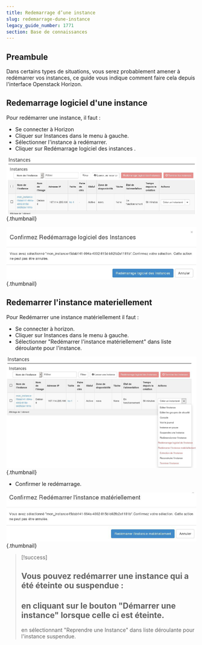 ```yaml
---
title: Redemarrage d’une instance
slug: redemarrage-dune-instance
legacy_guide_number: 1771
section: Base de connaissances
---
```



## Preambule
Dans certains types de situations, vous serez probablement amener à redémarrer vos instances, ce guide vous indique comment faire cela depuis l'interface Openstack Horizon.


## Redemarrage logiciel d'une instance
Pour redémarrer une instance, il faut :

- Se connecter à Horizon
- Cliquer sur Instances dans le menu à gauche.
- Sélectionner l'instance à redémarrer.
- Cliquer sur Redémarrage logiciel des instances .


![public-cloud](images/2619.png){.thumbnail}


![public-cloud](images/2620.png){.thumbnail}


## Redemarrer l'instance materiellement
Pour Redémarrer une instance matériellement il faut :

- Se connecter à horizon.
- Cliquer sur Instances dans le menu à gauche.
- Sélectionner "Redémarrer l'instance matériellement" dans liste déroulante pour l'instance.


![public-cloud](images/2621.png){.thumbnail}

- Confirmer le redémarrage.


![public-cloud](images/2622.png){.thumbnail}



> [!success]
>
> Vous pouvez redémarrer une instance qui a été éteinte ou suspendue :
> - 
> en cliquant sur le bouton "Démarrer une instance" lorsque celle ci
> est éteinte.
> - 
> en sélectionnant "Reprendre une Instance" dans liste déroulante pour
> l'instance suspendue.
> 
> 